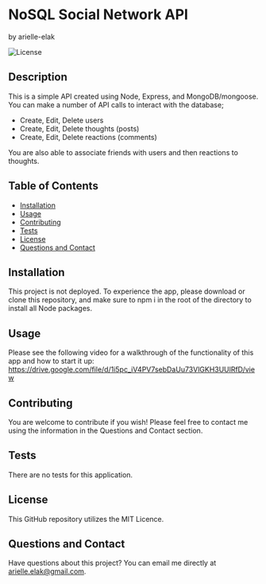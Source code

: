 # NoSQL Social Network API
by arielle-elak

![License](https://img.shields.io/badge/License-Unlicense-blue.svg)

## Description
This is a simple API created using Node, Express, and MongoDB/mongoose. You can make a number of API calls to interact with the database;

- Create, Edit, Delete users
- Create, Edit, Delete thoughts (posts)
- Create, Edit, Delete reactions (comments)

You are also able to associate friends with users and then reactions to thoughts.


## Table of Contents

* [Installation](#installation)
* [Usage](#usage)
* [Contributing](#contributing)
* [Tests](#tests)
* [License](#license)
* [Questions and Contact](#questions_and_contact)

## Installation
This project is not deployed. To experience the app, please download or clone this repository, and make sure to npm i in the root of the directory to install all Node packages.

## Usage
Please see the following video for a walkthrough of the functionality of this app and how to start it up:
https://drive.google.com/file/d/1i5pc_iV4PV7sebDaUu73VlGKH3UUlRfD/view


## Contributing
You are welcome to contribute if you wish! Please feel free to contact me using the information in the Questions and Contact section.


## Tests
There are no tests for this application.


## License
This GitHub repository utilizes the MIT Licence.


## Questions and Contact
Have questions about this project? You can email me directly at [arielle.elak@gmail.com](mailto:arielle.elak@gmail.com).
